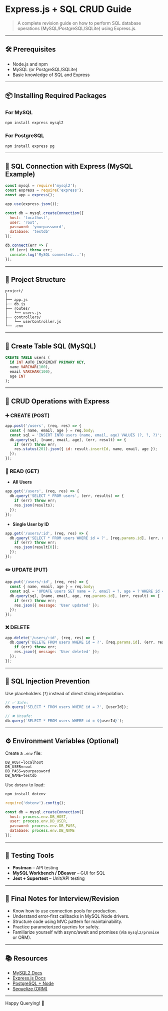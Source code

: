 
# Express.js + SQL CRUD Guide

> A complete revision guide on how to perform SQL database operations (MySQL/PostgreSQL/SQLite) using Express.js.

---

## 🛠️ Prerequisites

- Node.js and npm
- MySQL (or PostgreSQL/SQLite)
- Basic knowledge of SQL and Express

---

## 📦 Installing Required Packages

### For MySQL
```bash
npm install express mysql2
```

### For PostgreSQL
```bash
npm install express pg
```

---

## 🔌 SQL Connection with Express (MySQL Example)

```js
const mysql = require('mysql2');
const express = require('express');
const app = express();

app.use(express.json());

const db = mysql.createConnection({
  host: 'localhost',
  user: 'root',
  password: 'yourpassword',
  database: 'testdb'
});

db.connect(err => {
  if (err) throw err;
  console.log('MySQL connected...');
});
```

---

## 📁 Project Structure

```
project/
│
├── app.js
├── db.js
├── routes/
│   └── users.js
├── controllers/
│   └── userController.js
└── .env
```

---

## 📄 Create Table SQL (MySQL)
```sql
CREATE TABLE users (
  id INT AUTO_INCREMENT PRIMARY KEY,
  name VARCHAR(100),
  email VARCHAR(100),
  age INT
);
```

---

## 🧪 CRUD Operations with Express

### ➕ CREATE (POST)
```js
app.post('/users', (req, res) => {
  const { name, email, age } = req.body;
  const sql = 'INSERT INTO users (name, email, age) VALUES (?, ?, ?)';
  db.query(sql, [name, email, age], (err, result) => {
    if (err) throw err;
    res.status(201).json({ id: result.insertId, name, email, age });
  });
});
```

### 📄 READ (GET)

- **All Users**
```js
app.get('/users', (req, res) => {
  db.query('SELECT * FROM users', (err, results) => {
    if (err) throw err;
    res.json(results);
  });
});
```

- **Single User by ID**
```js
app.get('/users/:id', (req, res) => {
  db.query('SELECT * FROM users WHERE id = ?', [req.params.id], (err, result) => {
    if (err) throw err;
    res.json(result[0]);
  });
});
```

### ✏️ UPDATE (PUT)
```js
app.put('/users/:id', (req, res) => {
  const { name, email, age } = req.body;
  const sql = 'UPDATE users SET name = ?, email = ?, age = ? WHERE id = ?';
  db.query(sql, [name, email, age, req.params.id], (err, result) => {
    if (err) throw err;
    res.json({ message: 'User updated' });
  });
});
```

### ❌ DELETE
```js
app.delete('/users/:id', (req, res) => {
  db.query('DELETE FROM users WHERE id = ?', [req.params.id], (err, result) => {
    if (err) throw err;
    res.json({ message: 'User deleted' });
  });
});
```

---

## 🔐 SQL Injection Prevention

Use placeholders (`?`) instead of direct string interpolation.

```js
// ✅ Safe:
db.query('SELECT * FROM users WHERE id = ?', [userId]);

// ❌ Unsafe:
db.query(`SELECT * FROM users WHERE id = ${userId}`);
```

---

## ⚙️ Environment Variables (Optional)
Create a `.env` file:
```
DB_HOST=localhost
DB_USER=root
DB_PASS=yourpassword
DB_NAME=testdb
```

Use `dotenv` to load:
```bash
npm install dotenv
```

```js
require('dotenv').config();

const db = mysql.createConnection({
  host: process.env.DB_HOST,
  user: process.env.DB_USER,
  password: process.env.DB_PASS,
  database: process.env.DB_NAME
});
```

---

## 🧪 Testing Tools

- **Postman** – API testing
- **MySQL Workbench / DBeaver** – GUI for SQL
- **Jest + Supertest** – Unit/API testing

---

## 🧠 Final Notes for Interview/Revision

- Know how to use connection pools for production.
- Understand error-first callbacks in MySQL Node drivers.
- Structure code using MVC pattern for maintainability.
- Practice parameterized queries for safety.
- Familiarize yourself with async/await and promises (via `mysql2/promise` or ORM).

---

## 📚 Resources

- [MySQL2 Docs](https://www.npmjs.com/package/mysql2)
- [Express.js Docs](https://expressjs.com/)
- [PostgreSQL + Node](https://node-postgres.com/)
- [Sequelize (ORM)](https://sequelize.org/)

---

Happy Querying! 🚀
